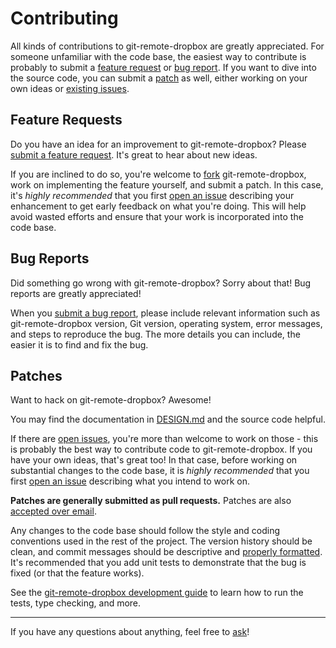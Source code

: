 # Contributing

All kinds of contributions to git-remote-dropbox are greatly appreciated. For
someone unfamiliar with the code base, the easiest way to contribute is
probably to submit a [feature request](#feature-requests) or [bug
report](#bug-reports). If you want to dive into the source code, you can submit
a [patch](#patches) as well, either working on your own ideas or [existing
issues][issues].

## Feature Requests

Do you have an idea for an improvement to git-remote-dropbox? Please [submit a
feature request][issue]. It's great to hear about new ideas.

If you are inclined to do so, you're welcome to [fork][fork]
git-remote-dropbox, work on implementing the feature yourself, and submit a
patch. In this case, it's *highly recommended* that you first [open an
issue][issue] describing your enhancement to get early feedback on what you're
doing. This will help avoid wasted efforts and ensure that your work is
incorporated into the code base.

## Bug Reports

Did something go wrong with git-remote-dropbox? Sorry about that! Bug reports
are greatly appreciated!

When you [submit a bug report][issue], please include relevant information such
as git-remote-dropbox version, Git version, operating system, error messages,
and steps to reproduce the bug. The more details you can include, the easier it
is to find and fix the bug.

## Patches

Want to hack on git-remote-dropbox? Awesome!

You may find the documentation in [DESIGN.md][design] and the source code
helpful.

If there are [open issues][issues], you're more than welcome to work on those -
this is probably the best way to contribute code to git-remote-dropbox. If you
have your own ideas, that's great too! In that case, before working on
substantial changes to the code base, it is *highly recommended* that you first
[open an issue][issue] describing what you intend to work on.

**Patches are generally submitted as pull requests.** Patches are also
[accepted over email][email].

Any changes to the code base should follow the style and coding conventions
used in the rest of the project. The version history should be clean, and
commit messages should be descriptive and [properly
formatted][commit-messages]. It's recommended that you add unit tests to
demonstrate that the bug is fixed (or that the feature works).

See the [git-remote-dropbox development guide][development] to learn how to run
the tests, type checking, and more.

---

If you have any questions about anything, feel free to [ask][email]!

[design]: DESIGN.md
[issue]: https://github.com/anishathalye/git-remote-dropbox/issues/new
[issues]: https://github.com/anishathalye/git-remote-dropbox/issues
[fork]: https://github.com/anishathalye/git-remote-dropbox/fork
[email]: mailto:me@anishathalye.com
[gitremote-helpers]: https://www.kernel.org/pub/software/scm/git/docs/gitremote-helpers.html
[commit-messages]: http://tbaggery.com/2008/04/19/a-note-about-git-commit-messages.html
[development]: DEVELOPMENT.md
